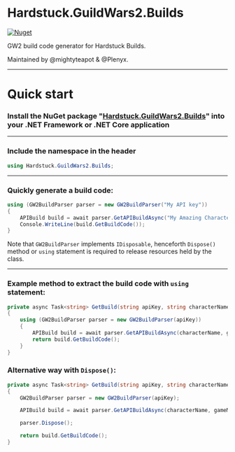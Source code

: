 # Hardstuck.GuildWars2.Builds

[![Nuget](https://img.shields.io/nuget/v/Hardstuck.GuildWars2.Builds?style=for-the-badge)](https://www.nuget.org/packages/Hardstuck.GuildWars2.Builds/)

GW2 build code generator for Hardstuck Builds.

Maintained by @mightyteapot & @Plenyx.

---

# Quick start

### Install the NuGet package "[Hardstuck.GuildWars2.Builds](https://www.nuget.org/packages/Hardstuck.GuildWars2.Builds/)" into your .NET Framework or .NET Core application

---

### Include the namespace in the header

```csharp
using Hardstuck.GuildWars2.Builds;
```

---

### Quickly generate a build code:

```csharp
using (GW2BuildParser parser = new GW2BuildParser("My API key"))
{
    APIBuild build = await parser.GetAPIBuildAsync("My Amazing Character", GW2GameMode.PvE);
    Console.WriteLine(build.GetBuildCode());
}
```

Note that `GW2BuildParser` implements `IDisposable`, henceforth `Dispose()` method or `using` statement is required to release resources held by the class.

---

### Example method to extract the build code with `using` statement:

```csharp
private async Task<string> GetBuild(string apiKey, string characterName, GW2GameMode gameMode)
{
    using (GW2BuildParser parser = new GW2BuildParser(apiKey))
    {
        APIBuild build = await parser.GetAPIBuildAsync(characterName, gameMode);
        return build.GetBuildCode();
    }
}
```

### Alternative way with `Dispose()`:

```csharp
private async Task<string> GetBuild(string apiKey, string characterName, GW2GameMode gameMode)
{
    GW2BuildParser parser = new GW2BuildParser(apiKey);

    APIBuild build = await parser.GetAPIBuildAsync(characterName, gameMode);

    parser.Dispose();

    return build.GetBuildCode();
}
```